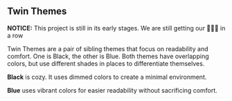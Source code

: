## Twin Themes

**NOTICE:** This project is still in its early stages. We are still getting our 🦆🦆🦆 in a row

Twin Themes are a pair of sibling themes that focus on readability and comfort. One is Black, the other is Blue. Both themes have overlapping colors, but use different shades in places to differentiate themselves.

**Black** is cozy. It uses dimmed colors to create a minimal environment.

**Blue** uses vibrant colors for easier readability without sacrificing comfort.

<!--
**Here are some ideas to get you started:**

🙋‍♀️ A short introduction - what is your organization all about?
🌈 Contribution guidelines - how can the community get involved?
👩‍💻 Useful resources - where can the community find your docs? Is there anything else the community should know?
🍿 Fun facts - what does your team eat for breakfast?
🧙 Remember, you can do mighty things with the power of [Markdown](https://docs.github.com/github/writing-on-github/getting-started-with-writing-and-formatting-on-github/basic-writing-and-formatting-syntax)
-->
